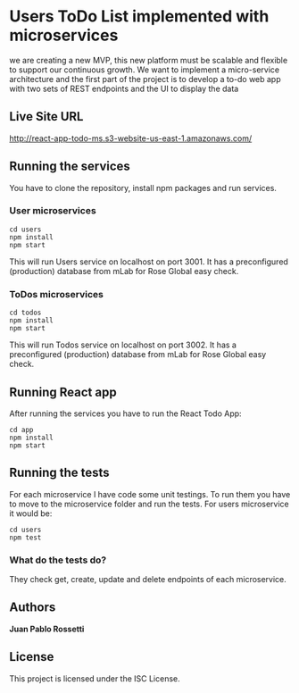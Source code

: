 # Users ToDo List implemented with microservices

we are creating a new MVP, this new platform must be scalable and flexible to support our continuous growth. We want to implement a micro-service architecture and the first part of the project is to develop a to-do web app with two sets of REST endpoints and the UI to display the data


## Live Site URL

http://react-app-todo-ms.s3-website-us-east-1.amazonaws.com/

## Running the services

You have to clone the repository, install npm packages and run services.

### User microservices
```
cd users
npm install
npm start
```
This will run Users service on localhost on port 3001. It has a preconfigured (production) database from mLab for Rose Global easy check.

### ToDos microservices
```
cd todos
npm install
npm start
```
This will run Todos service on localhost on port 3002. It has a preconfigured (production) database from mLab for Rose Global easy check.

## Running React app

After running the services you have to run the React Todo App: 

```
cd app
npm install
npm start
```

## Running the tests

For each microservice I have code some unit testings. To run them you have to move to the microservice folder and run the tests. For users microservice it would be:

```
cd users
npm test
```

### What do the tests do?

They check get, create, update and delete endpoints of each microservice.

## Authors

**Juan Pablo Rossetti**

## License

This project is licensed under the ISC License.

